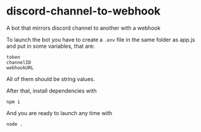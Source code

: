 # discord-channel-to-webhook
A bot that mirrors discord channel to another with a webhook

To launch the bot you have to create a `.env` file in the same folder as app.js and put in some variables, that are:
```
token
channelID
webhookURL
```
All of them should be string values.

After that, install dependencies with
```
npm i
```

And you are ready to launch any time with
```
node .
```

